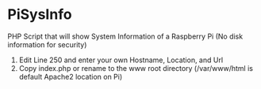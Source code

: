 # PiSysInfo
PHP Script that will show System Information of a Raspberry Pi (No disk information for security)

1) Edit Line 250 and enter your own Hostname, Location, and Url
2) Copy index.php or rename to the www root directory (/var/www/html is default Apache2 location on Pi)
